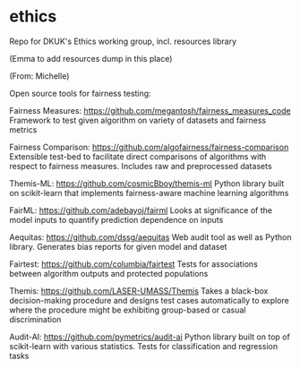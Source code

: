 # ethics
Repo for DKUK's Ethics working group, incl. resources library


(Emma to add resources dump in this place)

(From: Michelle)

Open source tools for fairness testing:

Fairness Measures: https://github.com/megantosh/fairness_measures_code
Framework to test given algorithm on variety of datasets and fairness metrics

Fairness Comparison: https://github.com/algofairness/fairness-comparison
Extensible test-bed to facilitate direct comparisons of algorithms with respect to fairness measures. Includes raw and preprocessed datasets

Themis-ML: https://github.com/cosmicBboy/themis-ml
Python library built on scikit-learn that implements fairness-aware machine learning algorithms

FairML: https://github.com/adebayoj/fairml
Looks at significance of the model inputs to quantify prediction dependence on inputs

Aequitas: https://github.com/dssg/aequitas
Web audit tool as well as Python library. Generates bias reports for given model and dataset

Fairtest: https://github.com/columbia/fairtest
Tests for associations between algorithm outputs and protected populations

Themis: https://github.com/LASER-UMASS/Themis
Takes a black-box decision-making procedure and designs test cases automatically to explore where the procedure might be exhibiting group-based or casual discrimination

Audit-AI: https://github.com/pymetrics/audit-ai
Python library built on top of scikit-learn with various statistics. Tests for classification and regression tasks
